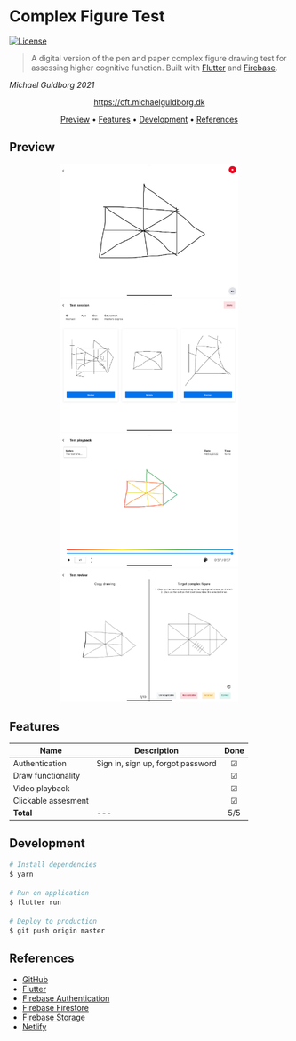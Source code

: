 # Complex Figure Test

[![License](http://img.shields.io/:license-mit-blue.svg?style=flat-square)](http://badges.mit-license.org)

> A digital version of the pen and paper complex figure drawing test for assessing higher cognitive function.
Built with [Flutter](https://flutter.dev) and [Firebase](https://firebase.com).


*Michael Guldborg 2021*

<p align="center">
	<a href="https://cft.michaelguldborg.dk">
		https://cft.michaelguldborg.dk
	</a>
</p>

<p align="center">
	<a href="#Preview">Preview</a> •
	<a href="#Features">Features</a> •
	<a href="#Development">Development</a> •
	<a href="#refferences">References</a>
</p>

## Preview

<p align="center">
	<img src="screenshots/screenshot_1.png" width="320">
	<img src="screenshots/screenshot_2.png" width="320">
	<img src="screenshots/screenshot_3.png" width="320">
	<img src="screenshots/screenshot_4.png" width="320">
</p>


## Features

| Name                | Description | Done |
|---------------------| --- | :---: |
| Authentication      | Sign in, sign up, forgot password  | &#9745; |
| Draw functionality  |  | &#9745; |
| Video playback      |  | &#9745; |
| Clickable assesment |  | &#9745; |
| <b>Total</b>        | --- | 5/5

## Development

```bash
# Install dependencies
$ yarn

# Run on application
$ flutter run

# Deploy to production
$ git push origin master
```


## References
- [GitHub](https://github.com/)
- [Flutter](https://www.flutter.dev/)
- [Firebase Authentication](https://firebase.google.com/docs/auth/)
- [Firebase Firestore](https://firebase.google.com/docs/firestore)
- [Firebase Storage](https://firebase.google.com/docs/storage)
- [Netlify](https://www.netlify.com/)

